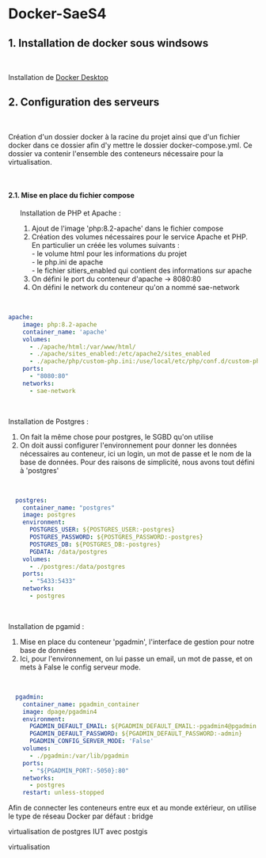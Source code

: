 # Docker-SaeS4

## 1. Installation de docker sous windsows 
<br>

Installation de [Docker Desktop](https://docs.docker.com/desktop/install/windows-install/)
<br>

## 2. Configuration des serveurs

<br>

Création d'un dossier docker à la racine du projet ainsi que d'un fichier docker dans ce dossier afin d'y mettre le dossier docker-compose.yml. Ce dossier va contenir l'ensemble des conteneurs nécessaire pour la virtualisation.

<br>

#### 2.1. Mise en place du fichier compose 
<ol>
Installation de PHP et Apache : 

<ol>
<li> Ajout de l'image 'php:8.2-apache' dans le fichier compose</li>
<li> Création des volumes nécessaires pour le service Apache et PHP. En particulier un créée les volumes suivants : <br>
- le volume html pour les informations du projet <br>
- le php.ini de apache <br>
- le fichier sitiers_enabled qui contient des informations sur apache</li>
<li>
On défini le port du conteneur d'apache -> 8080:80 
</li>
<li>
On défini le network du conteneur qu'on a nommé sae-network
</li>
</ol>
</ol>

<br>

``` yaml
apache:
    image: php:8.2-apache
    container_name: 'apache'
    volumes:
      - ./apache/html:/var/www/html/
      - ./apache/sites_enabled:/etc/apache2/sites_enabled
      - ./apache/php/custom-php.ini:/use/local/etc/php/conf.d/custom-php.ini
    ports:
      - "8080:80"
    networks:
      - sae-network

```

<br>

Installation de Postgres : 
<ol>
<li>On fait la même chose pour postgres, le SGBD qu'on utilise</li>
<li>On doit aussi configurer l'environnement pour donner les données nécessaires au conteneur, ici un login, un mot de passe et le nom de la base de données. Pour des raisons de simplicité, nous avons tout défini à 'postgres'</li>
</ol>
</ol>

<br>

``` yaml
  postgres:
    container_name: "postgres"
    image: postgres
    environment:
      POSTGRES_USER: ${POSTGRES_USER:-postgres}
      POSTGRES_PASSWORD: ${POSTGRES_PASSWORD:-postgres}
      POSTGRES_DB: ${POSTGRES_DB:-postgres}
      PGDATA: /data/postgres
    volumes:
      - ./postgres:/data/postgres
    ports:
      - "5433:5433"
    networks:
      - postgres

```

<br>

Installation de pgamid : 
<ol>
<li>Mise en place du conteneur 'pgadmin', l'interface de gestion pour notre base de données</li>
<li>
Ici, pour l'environnement, on lui passe un email, un mot de passe, et on mets à False le config serveur mode.</li>
</ol>
</ol>

<br>

``` yaml
  pgadmin:
    container_name: pgadmin_container
    image: dpage/pgadmin4
    environment:
      PGADMIN_DEFAULT_EMAIL: ${PGADMIN_DEFAULT_EMAIL:-pgadmin4@pgadmin.org}
      PGADMIN_DEFAULT_PASSWORD: ${PGADMIN_DEFAULT_PASSWORD:-admin}
      PGADMIN_CONFIG_SERVER_MODE: 'False'
    volumes:
      - ./pgadmin:/var/lib/pgadmin
    ports:
      - "${PGADMIN_PORT:-5050}:80"
    networks:
      - postgres
    restart: unless-stopped


```

Afin de connecter les conteneurs entre eux et au monde  extérieur, on utilise le type de réseau Docker par défaut : bridge



virtualisation de postgres IUT avec postgis

virtualisation  